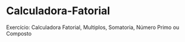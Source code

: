 # Calculadora-Fatorial
 Exercício: Calculadora Fatorial, Multiplos, Somatoria, Número Primo ou Composto
